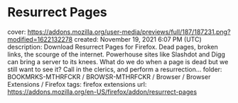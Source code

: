 # Resurrect Pages

cover: https://addons.mozilla.org/user-media/previews/full/187/187231.png?modified=1622132278
created: November 19, 2021 6:07 PM (UTC)
description: Download Resurrect Pages for Firefox. Dead pages, broken links, the scourge of the internet. Powerhouse sites like Slashdot and Digg can bring a server to its knees. What do we do when a page is dead but we still want to see it? Call in the clerics, and perform a resurrection...
folder: BOOKMRKS-MTHRFCKR / BROWSR-MTHRFCKR / Browser / Browser Extensions / Firefox
tags: firefox extensions
url: https://addons.mozilla.org/en-US/firefox/addon/resurrect-pages